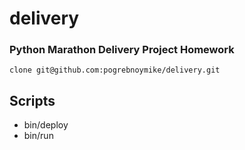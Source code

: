 # delivery
### Python Marathon Delivery Project Homework
	clone git@github.com:pogrebnoymike/delivery.git
## Scripts
- bin/deploy
- bin/run
